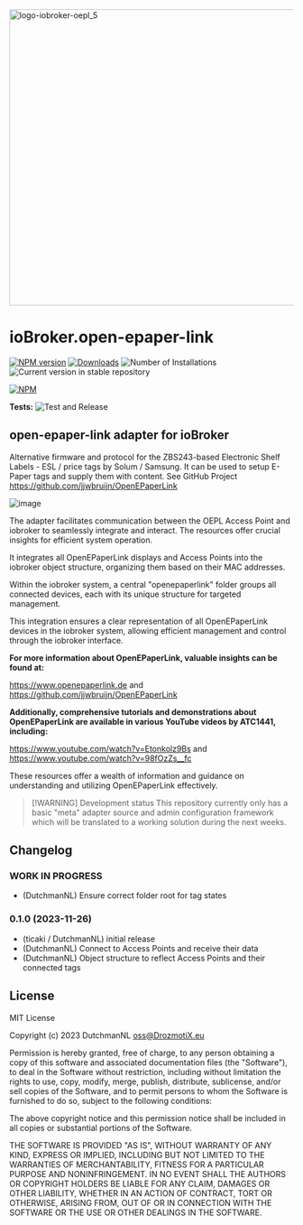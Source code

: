<img width="525" alt="logo-iobroker-oepl_5" src="https://github.com/DrozmotiX/iobroker.open-epaper-link/assets/3323812/d566aae2-1115-4113-8890-fd9c2549d051">

# ioBroker.open-epaper-link

[![NPM version](https://img.shields.io/npm/v/iobroker.open-epaper-link.svg)](https://www.npmjs.com/package/iobroker.open-epaper-link)
[![Downloads](https://img.shields.io/npm/dm/iobroker.open-epaper-link.svg)](https://www.npmjs.com/package/iobroker.open-epaper-link)
![Number of Installations](https://iobroker.live/badges/open-epaper-link-installed.svg)
![Current version in stable repository](https://iobroker.live/badges/open-epaper-link-stable.svg)

[![NPM](https://nodei.co/npm/iobroker.open-epaper-link.png?downloads=true)](https://nodei.co/npm/iobroker.open-epaper-link/)

**Tests:** ![Test and Release](https://github.com/DrozmotiX/ioBroker.open-epaper-link/workflows/Test%20and%20Release/badge.svg)

## open-epaper-link adapter for ioBroker

Alternative firmware and protocol for the ZBS243-based Electronic Shelf Labels - ESL / price tags by Solum / Samsung. It can be used to setup E-Paper tags and supply them with content.
See GitHub Project https://github.com/jjwbruijn/OpenEPaperLink

![image](https://github.com/DrozmotiX/iobroker.open-epaper-link/assets/3323812/7670ef2b-ab15-47c0-8bf8-dc70a9bdbf32)

The adapter facilitates communication between the OEPL Access Point and iobroker to seamlessly integrate and interact. The resources offer crucial insights for efficient system operation.

It integrates all OpenEPaperLink displays and Access Points into the iobroker object structure, organizing them based on their MAC addresses.

Within the iobroker system, a central "openepaperlink" folder groups all connected devices, each with its unique structure for targeted management.

This integration ensures a clear representation of all OpenEPaperLink devices in the iobroker system, allowing efficient management and control through the iobroker interface. 

**For more information about OpenEPaperLink, valuable insights can be found at:**

https://www.openepaperlink.de and https://github.com/jjwbruijn/OpenEPaperLink

**Additionally, comprehensive tutorials and demonstrations about OpenEPaperLink are available in various YouTube videos by ATC1441, including:**

https://www.youtube.com/watch?v=Etonkolz9Bs and https://www.youtube.com/watch?v=98fOzZs__fc

These resources offer a wealth of information and guidance on understanding and utilizing OpenEPaperLink effectively.

> [!WARNING] Development status
> This repository currently only has a basic "meta" adapter source and admin configuration framework which will be translated to a working solution during the next weeks.

## Changelog
<!--
	Placeholder for the next version (at the beginning of the line):
	### **WORK IN PROGRESS**
-->

### **WORK IN PROGRESS**
* (DutchmanNL) Ensure correct folder root for tag states

### 0.1.0 (2023-11-26)
* (ticaki / DutchmanNL) initial release
* (DutchmanNL) Connect to Access Points and receive their data
* (DutchmanNL) Object structure to reflect Access Points and their connected tags

## License
MIT License

Copyright (c) 2023 DutchmanNL <oss@DrozmotiX.eu>

Permission is hereby granted, free of charge, to any person obtaining a copy
of this software and associated documentation files (the "Software"), to deal
in the Software without restriction, including without limitation the rights
to use, copy, modify, merge, publish, distribute, sublicense, and/or sell
copies of the Software, and to permit persons to whom the Software is
furnished to do so, subject to the following conditions:

The above copyright notice and this permission notice shall be included in all
copies or substantial portions of the Software.

THE SOFTWARE IS PROVIDED "AS IS", WITHOUT WARRANTY OF ANY KIND, EXPRESS OR
IMPLIED, INCLUDING BUT NOT LIMITED TO THE WARRANTIES OF MERCHANTABILITY,
FITNESS FOR A PARTICULAR PURPOSE AND NONINFRINGEMENT. IN NO EVENT SHALL THE
AUTHORS OR COPYRIGHT HOLDERS BE LIABLE FOR ANY CLAIM, DAMAGES OR OTHER
LIABILITY, WHETHER IN AN ACTION OF CONTRACT, TORT OR OTHERWISE, ARISING FROM,
OUT OF OR IN CONNECTION WITH THE SOFTWARE OR THE USE OR OTHER DEALINGS IN THE
SOFTWARE.
